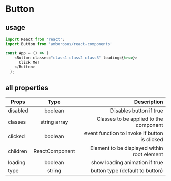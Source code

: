 # Button

## usage

```javascript
import React from 'react';
import Button from 'amborosus/react-components'

const App = () => (
    <Button classes="class1 class2 class3" loading={true}>
      Click Me!
    </Button>
  );
```

## all properties


| Props        | Type           | Description                                    |
| ------------ |:-------------: | ----------------------------------------------:|
| disabled     | boolean        | Disables button if true                        |
| classes      | string array   | Classes to be applied to the component         |
| clicked      | boolean        | event function to invoke if button is clicked  |
| children     | ReactComponent | Element to be displayed within root element    |
| loading      | boolean        | show loading animation if true                 |
| type         | string         | button type (default to button)                |